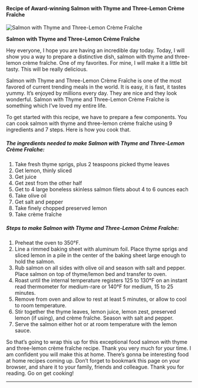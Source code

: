             

#### Recipe of Award-winning Salmon with Thyme and Three-Lemon Crème Fraîche

![Salmon with Thyme and Three-Lemon Crème Fraîche](https://img-global.cpcdn.com/recipes/5989329564336128/751x532cq70/salmon-with-thyme-and-three-lemon-creme-fraiche-recipe-main-photo.jpg)

**Salmon with Thyme and Three-Lemon Crème Fraîche**

Hey everyone, I hope you are having an incredible day today. Today, I will show you a way to prepare a distinctive dish, salmon with thyme and three-lemon crème fraîche. One of my favorites. For mine, I will make it a little bit tasty. This will be really delicious.

Salmon with Thyme and Three-Lemon Crème Fraîche is one of the most favored of current trending meals in the world. It is easy, it is fast, it tastes yummy. It’s enjoyed by millions every day. They are nice and they look wonderful. Salmon with Thyme and Three-Lemon Crème Fraîche is something which I’ve loved my entire life.

To get started with this recipe, we have to prepare a few components. You can cook salmon with thyme and three-lemon crème fraîche using 9 ingredients and 7 steps. Here is how you cook that.

##### The ingredients needed to make Salmon with Thyme and Three-Lemon Crème Fraîche:

1.  Take fresh thyme sprigs, plus 2 teaspoons picked thyme leaves
2.  Get lemon, thinly sliced
3.  Get juice
4.  Get zest from the other half
5.  Get to 4 large boneless skinless salmon filets about 4 to 6 ounces each
6.  Take olive oil
7.  Get salt and pepper
8.  Take finely chopped preserved lemon
9.  Take crème fraîche

##### Steps to make Salmon with Thyme and Three-Lemon Crème Fraîche:

1.  Preheat the oven to 350°F.
2.  Line a rimmed baking sheet with aluminum foil. Place thyme sprigs and sliced lemon in a pile in the center of the baking sheet large enough to hold the salmon.
3.  Rub salmon on all sides with olive oil and season with salt and pepper. Place salmon on top of thyme/lemon bed and transfer to oven.
4.  Roast until the internal temperature registers 125 to 130°F on an instant read thermometer for medium-rare or 140°F for medium, 15 to 25 minutes.
5.  Remove from oven and allow to rest at least 5 minutes, or allow to cool to room temperature.
6.  Stir together the thyme leaves, lemon juice, lemon zest, preserved lemon (if using), and crème fraîche. Season with salt and pepper.
7.  Serve the salmon either hot or at room temperature with the lemon sauce.

So that’s going to wrap this up for this exceptional food salmon with thyme and three-lemon crème fraîche recipe. Thank you very much for your time. I am confident you will make this at home. There’s gonna be interesting food at home recipes coming up. Don’t forget to bookmark this page on your browser, and share it to your family, friends and colleague. Thank you for reading. Go on get cooking!

* * *